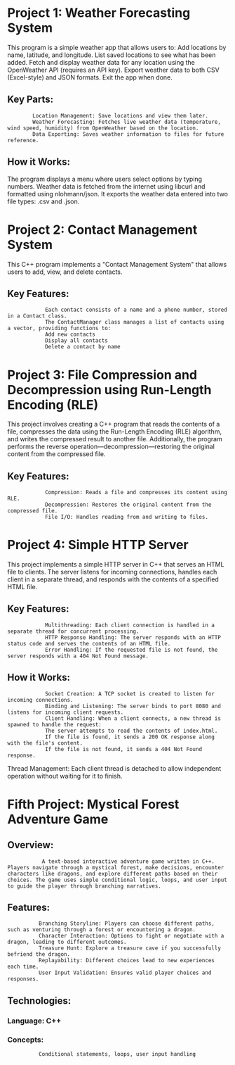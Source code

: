   # Project 1: Weather Forecasting System
This program is a simple weather app that allows users to:
Add locations by name, latitude, and longitude.
List saved locations to see what has been added.
Fetch and display weather data for any location using the OpenWeather API (requires an API key).
Export weather data to both CSV (Excel-style) and JSON formats.
Exit the app when done.
 ## Key Parts:
            Location Management: Save locations and view them later.
            Weather Forecasting: Fetches live weather data (temperature, wind speed, humidity) from OpenWeather based on the location.
            Data Exporting: Saves weather information to files for future reference.
 ## How it Works:
The program displays a menu where users select options by typing numbers. Weather data is fetched from the internet using libcurl and formatted using nlohmann/json. It exports the weather data entered into two file types: .csv and .json. 
 # Project 2: Contact Management System
This C++ program implements a "Contact Management System" that allows users to add, view, and delete contacts.

## Key Features:
                Each contact consists of a name and a phone number, stored in a Contact class.
                The ContactManager class manages a list of contacts using a vector, providing functions to:
                Add new contacts
                Display all contacts
                Delete a contact by name
 # Project 3: File Compression and Decompression using Run-Length Encoding (RLE)
This project involves creating a C++ program that reads the contents of a file, compresses the data using the Run-Length Encoding (RLE) algorithm, and writes the compressed result to another file. Additionally, the program performs the reverse operation—decompression—restoring the original content from the compressed file.

 ## Key Features:
                Compression: Reads a file and compresses its content using RLE.
                Decompression: Restores the original content from the compressed file.
                File I/O: Handles reading from and writing to files.
 # Project 4: Simple HTTP Server
This project implements a simple HTTP server in C++ that serves an HTML file to clients. The server listens for incoming connections, handles each client in a separate thread, and responds with the contents of a specified HTML file.

 ## Key Features:
                Multithreading: Each client connection is handled in a separate thread for concurrent processing.
                HTTP Response Handling: The server responds with an HTTP status code and serves the contents of an HTML file.
                Error Handling: If the requested file is not found, the server responds with a 404 Not Found message.
 ## How it Works:
                Socket Creation: A TCP socket is created to listen for incoming connections.
                Binding and Listening: The server binds to port 8080 and listens for incoming client requests.
                Client Handling: When a client connects, a new thread is spawned to handle the request:
                The server attempts to read the contents of index.html.
                If the file is found, it sends a 200 OK response along with the file's content.
                If the file is not found, it sends a 404 Not Found response.
Thread Management: Each client thread is detached to allow independent operation without waiting for it to finish.
 # Fifth Project: Mystical Forest Adventure Game
   ## Overview:
               A text-based interactive adventure game written in C++. Players navigate through a mystical forest, make decisions, encounter characters like dragons, and explore different paths based on their choices. The game uses simple conditional logic, loops, and user input to guide the player through branching narratives.

  ## Features:
              Branching Storyline: Players can choose different paths, such as venturing through a forest or encountering a dragon.
              Character Interaction: Options to fight or negotiate with a dragon, leading to different outcomes.
              Treasure Hunt: Explore a treasure cave if you successfully befriend the dragon.
              Replayability: Different choices lead to new experiences each time.
              User Input Validation: Ensures valid player choices and responses.
 ## Technologies:
 ### Language: C++
 ### Concepts: 
              Conditional statements, loops, user input handling

